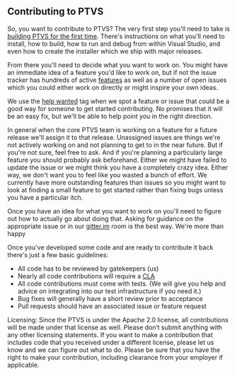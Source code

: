 ## Contributing to PTVS

So, you want to contribute to PTVS?  The very first step you'll need to take is [building PTVS for the first time](Build-Instructions-for-PTVS). There's instructions on what you'll need to install, how to build, how to run and debug from within Visual Studio, and even how to create the installer which we ship with major releases.

From there you'll need to decide what you want to work on. You might have an immediate idea of a feature you'd like to work on, but if not the issue tracker has hundreds of active [features](https://github.com/Microsoft/PTVS/issues) as well as a number of open issues which you could either work on directly or might inspire your own ideas.

We use the [help wanted](https://github.com/Microsoft/PTVS/issues?q=is%3Aopen+is%3Aissue+label%3A%22help+wanted%22) tag when we spot a feature or issue that could be a good way for someone to get started contributing. No promises that it will be an easy fix, but we'll be able to help point you in the right direction.

In general when the core PTVS team is working on a feature for a future release we'll assign it to that release. Unassigned issues are things we're not actively working on and not planning to get to in the near future. But if you're not sure, feel free to ask. And if you're planning a particularly large feature you should probably ask beforehand. Either we might have failed to update the issue or we might think you have a completely crazy idea. Either way, we don't want you to feel like you wasted a bunch of effort. We currently have more outstanding features than issues so you might want to look at finding a small feature to get started rather than fixing bugs unless you have a particular itch. 

Once you have an idea for what you want to work on you'll need to figure out how to actually go about doing that. Asking for guidance on the appropriate issue or in our [gitter.im](https://gitter.im/Microsoft/PTVS) room is the best way. We're more than happy

Once you've developed some code and are ready to contribute it back there's just a few basic guidelines:
* All code has to be reviewed by gatekeepers (us)
* Nearly all code contributions will require a [CLA](https://cla.microsoft.com/)
* All code contributions must come with tests. (We will give you help and advice on integrating into our test infrastructure if you need it.) 
* Bug fixes will generally have a short review prior to acceptance 
* Pull requests should have an associated issue or feature request

Licensing: Since the PTVS is under the Apache 2.0 license, all contributions will be made under that license as well. Please don’t submit anything with any other licensing statements. If you want to make a contribution that includes code that you received under a different license, please let us know and we can figure out what to do. Please be sure that you have the right to make your contribution, including clearance from your employer if applicable.
